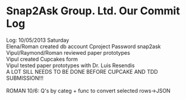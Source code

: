 Snap2Ask Group. Ltd.
Our Commit Log
===========
Log: 10/05/2013 Saturday <br>
Elena/Roman created db account Cproject Password snap2ask<br>
Vipul/Raymond/Roman reviewed paper prototypes<br>
Vipul created Cupcakes form<br>
Vipul tested paper prototypes with Dr. Luis Resendis<br>
A LOT SILL NEEDS TO BE DONE BEFORE CUPCAKE AND TDD SUBMISSION!!!<br>
<br>
ROMAN 10/6: Q's by categ + func to convert selected rows->JSON
<script id="sid0010000042612669148">(function() {function async_load(){s.id="cid0010000042612669148";s.src='http://st.chatango.com/js/gz/emb.js';s.style.cssText="width:250px;height:360px;";s.async=true;s.text='{"handle":"test1243","styles":{"b":60,"f":50,"l":"999999","q":"999999","r":100,"s":1}}';var ss = document.getElementsByTagName('script');for (var i=0, l=ss.length; i < l; i++){if (ss[i].id=='sid0010000042612669148'){ss[i].id +='_';ss[i].parentNode.insertBefore(s, ss[i]);break;}}}var s=document.createElement('script');if (s.async==undefined){if (window.addEventListener) {addEventListener('load',async_load,false);}else if (window.attachEvent) {attachEvent('onload',async_load);}}else {async_load();}})();</script>
